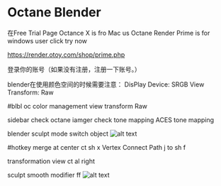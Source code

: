 # Octane Blender
在Free Trial Page 
Octance X is fro Mac us
Octane Render Prime is for windows user
click try now 

https://render.otoy.com/shop/prime.php

登录你的账号（如果没有注册，注册一下账号。）


blender在使用颜色空间的时候需要注意：
DisPlay Device: SRGB
View Transform: Raw


#blbl oc
color management
view transform Raw

sidebar
check octane iamger
check tone mapping ACES tone mapping

blender sculpt mode switch object
![alt text](image-37.png)

#hotkey
merge at center ct sh x
Vertex Connect Path j to sh f

transformation view 
ct al right


sculpt 
smooth modifier ff
![alt text](image-40.png)